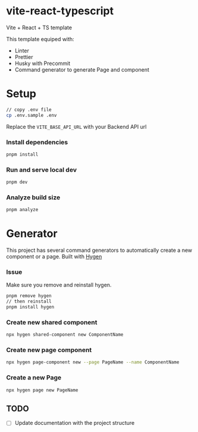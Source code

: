 # vite-react-typescript

Vite + React + TS template

This template equiped with:

- Linter
- Prettier
- Husky with Precommit
- Command generator to generate Page and component

# Setup

```bash
// copy .env file
cp .env.sample .env
```

Replace the `VITE_BASE_API_URL` with your Backend API url

### Install dependencies

```bash
pnpm install
```

### Run and serve local dev

```bash
pnpm dev
```

### Analyze build size

```bash
pnpm analyze
```

# Generator

This project has several command generators to automatically create a new component or a page. Built with [Hygen](https://hygen.io/)

### Issue

Make sure you remove and reinstall hygen. 

```bash
pnpm remove hygen
// then reinstall
pnpm install hygen
```

### Create new shared component

```bash
npx hygen shared-component new ComponentName
```

### Create new page component

```bash
npx hygen page-component new --page PageName --name ComponentName
```

### Create a new Page

```bash
npx hygen page new PageName
```

## TODO

- [ ] Update documentation with the project structure
